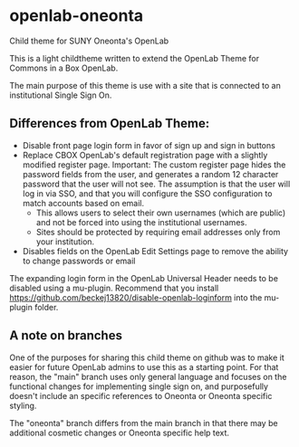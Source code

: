 # openlab-oneonta
Child theme for SUNY Oneonta's OpenLab

This is a light childtheme written to extend the OpenLab Theme for Commons in a Box OpenLab.

The main purpose of this theme is use with a site that is connected to an institutional Single Sign On.

## Differences from OpenLab Theme:
* Disable front page login form in favor of sign up and sign in buttons
* Replace CBOX OpenLab's default registration page with a slightly modified register page. Important: The custom register page hides the password fields from the user, and generates a random 12 character password that the user will not see. The assumption is that the user will log in via SSO, and that you will configure the SSO configuration to match accounts based on email.
  * This allows users to select their own usernames (which are public) and not be forced into using the institutional usernames.
  * Sites should be protected by requiring email addresses only from your institution.
* Disables fields on the OpenLab Edit Settings page to remove the ability to change passwords or email

 The expanding login form in the OpenLab Universal Header needs to be disabled using a mu-plugin. Recommend that you install https://github.com/beckej13820/disable-openlab-loginform into the mu-plugin folder.

## A note on branches

One of the purposes for sharing this child theme on github was to make it easier for future OpenLab admins to use this as a starting point. For that reason, the "main" branch uses only general language and focuses on the functional changes for implementing single sign on, and purposefully doesn't include an specific references to Oneonta or Oneonta specific styling.

The "oneonta" branch differs from the main branch in that there may be additional cosmetic changes or Oneonta specific help text.
